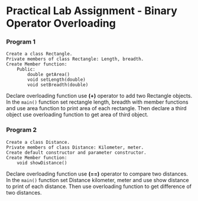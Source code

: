 # Practical Lab Assignment - Binary Operator Overloading

### Program 1

```
Create a class Rectangle.
Private members of class Rectangle: Length, breadth.
Create Member function: 
    Public:
        double getArea()
        void setLength(double)
        void setBreadth(double)
```

Declare overloading function use **(+)** operator to add two Rectangle objects.
In the `main()` function set rectangle length, breadth with member functions and use area function to print area of each rectangle.
Then declare a third object use overloading function to get area of third object.

### Program 2

```
Create a class Distance.
Private members of class Distance: Kilometer, meter.
Create default constructor and parameter constructor.
Create Member function: 
    void showDistance()
```

Declare overloading function use **(==)** operator to compare two distances.
In the `main()` function set Distance  kilometer, meter and use show distance to print of each distance.
Then use overloading function to get difference of two distances.

